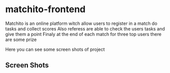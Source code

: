 # matchito-frontend
Matchito is an online platform witch allow users to register in a match
do tasks and collect scores
Also referess are able to check the users tasks and give them a point
Finaly at the end of each match for three top users there are some prize

Here you can see some screen shots of project

## Screen Shots